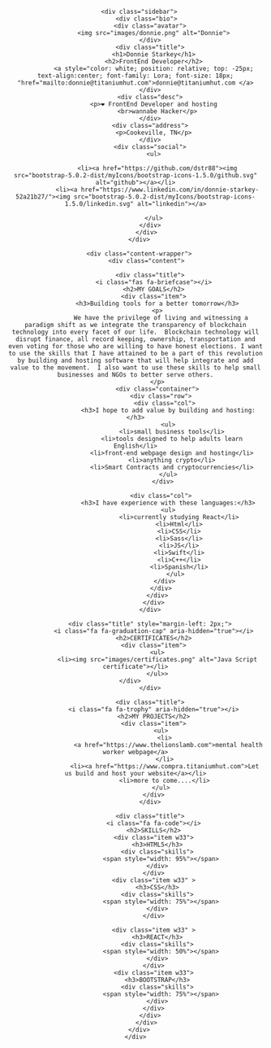 <!DOCTYPE html>
<html lang="es">
<head>
  <meta charset="UTF-8">
  <meta name="viewport" content="width=device-width, initial-scale=1.0, minimum-scale=1.0, maximum-scale=1.0, user-scalable=no">
  <meta name="HandheldFriendly" content="true">
  <meta http-equiv="X-UA-Compatible" content="ie=edge">
  <title>Resume</title>
  <link rel="stylesheet" type="text/css" href="/Users/user/Desktop/React/exchange/dstr88.github.io/bootstrap-5.0.2-dist/css/bootstrap-grid.min.css">
  <link href="/Users/user/Desktop/React/exchange/dstr88.github.io/bootstrap-5.0.2-dist/css/css/all.min.css" rel="stylesheet">
  <link href="/Users/user/Desktop/React/exchange/dstr88.github.io/bootstrap-5.0.2-dist/css/css/fontawesome.min.css" rel="stylesheet">
  <link rel="stylesheet" type="text/css" href="/Users/user/Desktop/React/exchange/dstr88.github.io/assets/css/style.css">
  
  <script type="text/javascript" src=""></script>

</head>
<body>

<header>
    <div class="wrapper">

      <div class="sidebar">
          <div class="bio">
            <div class="avatar">
              <img src="images/donnie.png" alt="Donnie">
            </div>
            <div class="title">
              <h1>Donnie Starkey</h1>
              <h2>FrontEnd Developer</h2>
              <a style="color: white; position: relative; top: -25px; text-align:center; font-family: Lora; font-size: 18px; "href="mailto:donnie@titaniumhut.com">donnie@titaniumhut.com </a>
            </div>
            <div class="desc">
              <p>❤ FrontEnd Developer and hosting
                <br>wannabe Hacker</p>
            </div>
            <div class="address">
              <p>Cookeville, TN</p>
            </div>
            <div class="social">
              <ul>
<!--            <li><a href="https://github.com/dstr88"><i class="fa fa-github-square"></i></a></li>
                <li><a href="https://www.linkedin.com/in/donnie-starkey-52a21b27/"><i class="fa fa-linkedin-square"></i></a></li>-->
                <li><a href="https://github.com/dstr88"><img src="bootstrap-5.0.2-dist/myIcons/bootstrap-icons-1.5.0/github.svg" alt="github"></a></li>
                <li><a href="https://www.linkedin.com/in/donnie-starkey-52a21b27/"><img src="bootstrap-5.0.2-dist/myIcons/bootstrap-icons-1.5.0/linkedin.svg" alt="linkedin"></a>
                 
              </ul>
            </div>
          </div>
      </div>

      <div class="content-wrapper">
          <div class="content">

            <div class="title">
              <i class="fas fa-briefcase"></i>
              <h2>MY GOALS</h2>
              <div class="item">
                <h3>Building tools for a better tomorrow</h3>
                <p>
                  We have the privilege of living and witnessing a paradigm shift as we integrate the transparency of blockchain technology into every facet of our life.  Blockchain technology will disrupt finance, all record keeping, ownership, transportation and even voting for those who are willing to have honest elections. I want to use the skills that I have attained to be a part of this revolution by building and hosting software that will help integrate and add value to the movement.  I also want to use these skills to help small businesses and NGOs to better serve others.
                </p>
                <div class="container">
                  <div class="row">
                    <div class="col">
                      <h3>I hope to add value by building and hosting:</h3>
                      <ul>
                        <li>small business tools</li>
                        <li>tools designed to help adults learn English</li>
                        <li>front-end webpage design and hosting</li>
                        <li>anything crypto</li>
                        <li>Smart Contracts and cryptocurrencies</li>
                      </ul>
                    </div> 
                  
                    <div class="col">  
                      <h3>I have experience with these languages:</h3>
                          <ul>    
                            <li>currently studying React</li>
                            <li>Html</li>
                            <li>CSS</li>
                            <li>Sass</li>
                            <li>JS</li>
                            <li>Swift</li>
                            <li>C++</li>
                            <li>Spanish</li>
                          </ul>
                    </div>
                  </div>
                </div>
              </div>
            </div>

            <div class="title" style="margin-left: 2px;">
              <i class="fa fa-graduation-cap" aria-hidden="true"></i>
              <h2>CERTIFICATES</h2>
              <div class="item">
                <ul>
                <li><img src="images/certificates.png" alt="Java Script certificate"></li>
                </ul>>
              </div>             
            </div>

            <div class="title">
              <i class="fa fa-trophy" aria-hidden="true"></i>
              <h2>MY PROJECTS</h2>
              <div class="item">
                  <ul>
                    <li>
                      <a href="https://www.thelionslamb.com">mental health worker webpage</a>
                    </li>
                    <li><a href="https://www.compra.titaniumhut.com">Let us build and host your website</a></li>
                    <li>more to come....</li>
                  </ul>
              </div>
            </div>

            <div class="title">
              <i class="fa fa-code"></i>
              <h2>SKILLS</h2>
              <div class="item w33">
                <h3>HTML5</h3>
                <div class="skills">
                  <span style="width: 95%"></span>
                </div>
              </div>
              <div class="item w33" >
                <h3>CSS</h3>
                <div class="skills">
                  <span style="width: 75%"></span>
                </div>
              </div>

              <div class="item w33" >
                <h3>REACT</h3>
                <div class="skills">
                  <span style="width: 50%"></span>
                </div>
              </div>
              <div class="item w33">
                <h3>BOOTSTRAP</h3>
                <div class="skills">
                  <span style="width: 75%"></span>
                </div>
              </div>
            </div>
          </div>
      </div>
    </div>
</body>
</header>
</html>

